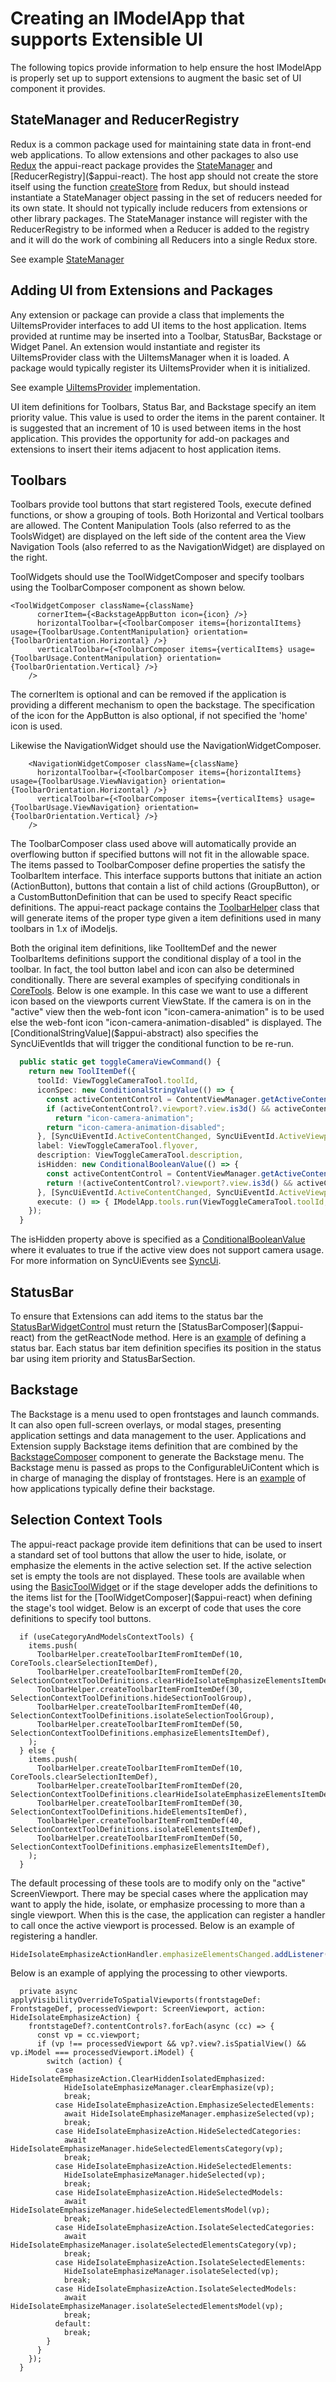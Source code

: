 # Creating an IModelApp that supports Extensible UI

The following topics provide information to help ensure the host IModelApp is properly set up to support extensions to augment the basic set of UI component it provides.

## StateManager and ReducerRegistry

Redux is a common package used for maintaining state data in front-end web applications. To allow extensions and other packages to also use [Redux](https://redux.js.org/) the appui-react package provides the [StateManager]($appui-react) and [ReducerRegistry]($appui-react).  The host app should not create the store itself using the function [createStore](https://redux.js.org/api/createstore) from Redux, but should instead instantiate a StateManager object passing in the set of reducers needed for its own state.  It should not typically include reducers from extensions or other library packages. The StateManager instance will register with the ReducerRegistry to be informed when a Reducer is added to the registry and it will do the work of combining all Reducers into a single Redux store.

See example [StateManager](./framework/State.md/#example-of-defining-initial-set-of-reducers)

## Adding UI from Extensions and Packages

Any extension or package can provide a class that implements the UiItemsProvider interfaces to add UI items to the host application. Items provided at runtime may be inserted into a Toolbar, StatusBar, Backstage or Widget Panel. An extension would instantiate and register its UiItemsProvider class with the UiItemsManager when it is loaded. A package would typically register its UiItemsProvider when it is initialized.

See example [UiItemsProvider](./abstract/uiitemsprovider/#uiitemsprovider-example) implementation.

UI item definitions for Toolbars, Status Bar, and Backstage specify an item priority value. This value is used to order the items in the parent container. It is suggested that an increment of 10 is used between items in the host application. This provides the opportunity for add-on packages and extensions to insert their items adjacent to host application items.

## Toolbars

Toolbars provide tool buttons that start registered Tools, execute defined functions, or show a grouping of tools.  Both Horizontal and Vertical toolbars are allowed. The Content Manipulation Tools (also referred to as the ToolsWidget) are displayed on the left side of the content area the View Navigation Tools (also referred to as the NavigationWidget) are displayed on the right.

ToolWidgets should use the ToolWidgetComposer and specify toolbars using the ToolbarComposer component as shown below.

```tsx
<ToolWidgetComposer className={className}
      cornerItem={<BackstageAppButton icon={icon} />}
      horizontalToolbar={<ToolbarComposer items={horizontalItems} usage={ToolbarUsage.ContentManipulation} orientation={ToolbarOrientation.Horizontal} />}
      verticalToolbar={<ToolbarComposer items={verticalItems} usage={ToolbarUsage.ContentManipulation} orientation={ToolbarOrientation.Vertical} />}
    />
 ```

The cornerItem is optional and can be removed if the application is providing a different mechanism to open the backstage. The specification of the icon for the AppButton is also optional, if not specified the 'home' icon is used.

Likewise the NavigationWidget should use the NavigationWidgetComposer.

```tsx
    <NavigationWidgetComposer className={className}
      horizontalToolbar={<ToolbarComposer items={horizontalItems} usage={ToolbarUsage.ViewNavigation} orientation={ToolbarOrientation.Horizontal} />}
      verticalToolbar={<ToolbarComposer items={verticalItems} usage={ToolbarUsage.ViewNavigation} orientation={ToolbarOrientation.Vertical} />}
    />
 ```

The ToolbarComposer class used above will automatically provide an overflowing button if specified buttons will not fit in the allowable space. The items passed to ToolbarComposer define properties the satisfy the ToolbarItem interface. This interface supports buttons that initiate an action (ActionButton), buttons that contain a list of child actions (GroupButton), or a CustomButtonDefinition that can be used to specify React specific definitions. The appui-react package contains the [ToolbarHelper]($appui-react) class that will generate items of the proper type given a item definitions used in many toolbars in 1.x of iModeljs.

Both the original item definitions, like ToolItemDef and the newer ToolbarItems definitions support the conditional display of a tool in the toolbar. In fact, the tool button label and icon can also be determined conditionally. There are several examples of specifying conditionals in [CoreTools]($appui-react). Below is one example.  In this case we want to use a different icon based on the viewports current ViewState. If the camera is on in the "active" view then the web-font icon "icon-camera-animation" is to be used else the web-font icon "icon-camera-animation-disabled" is displayed. The [ConditionalStringValue]($appui-abstract) also specifies the SyncUiEventIds that will trigger the conditional function to be re-run.

```ts
  public static get toggleCameraViewCommand() {
    return new ToolItemDef({
      toolId: ViewToggleCameraTool.toolId,
      iconSpec: new ConditionalStringValue(() => {
        const activeContentControl = ContentViewManager.getActiveContentControl();
        if (activeContentControl?.viewport?.view.is3d() && activeContentControl?.viewport?.isCameraOn)
          return "icon-camera-animation";
        return "icon-camera-animation-disabled";
      }, [SyncUiEventId.ActiveContentChanged, SyncUiEventId.ActiveViewportChanged, SyncUiEventId.ViewStateChanged]),
      label: ViewToggleCameraTool.flyover,
      description: ViewToggleCameraTool.description,
      isHidden: new ConditionalBooleanValue(() => {
        const activeContentControl = ContentViewManager.getActiveContentControl();
        return !(activeContentControl?.viewport?.view.is3d() && activeContentControl?.viewport?.view.supportsCamera());
      }, [SyncUiEventId.ActiveContentChanged, SyncUiEventId.ActiveViewportChanged, SyncUiEventId.ViewStateChanged]),
      execute: () => { IModelApp.tools.run(ViewToggleCameraTool.toolId, IModelApp.viewManager.selectedView); },
    });
  }
```

The isHidden property above is specified as a [ConditionalBooleanValue]($appui-abstract) where it evaluates to true if the active view does not support camera usage. For more information on SyncUiEvents see [SyncUi](./framework/syncui/).

## StatusBar

To ensure that Extensions can add items to the status bar the [StatusBarWidgetControl]($appui-react) must return the
[StatusBarComposer]($appui-react) from the getReactNode method. Here is an [example](./framework/statusbar/) of defining a status bar.  Each status bar item definition specifies its position in the status bar using item priority and StatusBarSection.

## Backstage

The Backstage is a menu used to open frontstages and launch commands. It can also open full-screen overlays, or modal stages, presenting application settings and data management to the user. Applications and Extension supply Backstage items definition that are combined by the [BackstageComposer]($appui-react) component to generate the Backstage menu. The Backstage menu is passed as props to the ConfigurableUiContent which is in charge of managing the display of frontstages. Here is an [example](./framework/backstage/#defining-the-backstage) of how applications typically define their backstage.

## Selection Context Tools

The appui-react package provide item definitions that can be used to insert a standard set of tool buttons that allow the user to hide, isolate, or emphasize the elements in the active selection set. If the active selection set is empty the tools are not displayed.  These tools are available when using the [BasicToolWidget]($appui-react) or if the stage developer adds the definitions to the items list for the [ToolWidgetComposer]($appui-react) when defining the stage's tool widget.  Below is an excerpt of code that uses the core definitions to specify tool buttons.

```tsx
  if (useCategoryAndModelsContextTools) {
    items.push(
      ToolbarHelper.createToolbarItemFromItemDef(10, CoreTools.clearSelectionItemDef),
      ToolbarHelper.createToolbarItemFromItemDef(20, SelectionContextToolDefinitions.clearHideIsolateEmphasizeElementsItemDef),
      ToolbarHelper.createToolbarItemFromItemDef(30, SelectionContextToolDefinitions.hideSectionToolGroup),
      ToolbarHelper.createToolbarItemFromItemDef(40, SelectionContextToolDefinitions.isolateSelectionToolGroup),
      ToolbarHelper.createToolbarItemFromItemDef(50, SelectionContextToolDefinitions.emphasizeElementsItemDef),
    );
  } else {
    items.push(
      ToolbarHelper.createToolbarItemFromItemDef(10, CoreTools.clearSelectionItemDef),
      ToolbarHelper.createToolbarItemFromItemDef(20, SelectionContextToolDefinitions.clearHideIsolateEmphasizeElementsItemDef),
      ToolbarHelper.createToolbarItemFromItemDef(30, SelectionContextToolDefinitions.hideElementsItemDef),
      ToolbarHelper.createToolbarItemFromItemDef(40, SelectionContextToolDefinitions.isolateElementsItemDef),
      ToolbarHelper.createToolbarItemFromItemDef(50, SelectionContextToolDefinitions.emphasizeElementsItemDef),
    );
  }
```

The default processing of these tools are to modify only on the "active" ScreenViewport. There may be special cases where the application may want to apply the hide, isolate, or emphasize processing to more than a single viewport.  When this is the case, the application can register a handler to call once the active viewport is processed. Below is an example of registering a handler.

```ts
HideIsolateEmphasizeActionHandler.emphasizeElementsChanged.addListener(this._onEmphasizeElementsChangedHandler);
```

Below is an example of applying the processing to other viewports.

```tsx
  private async applyVisibilityOverrideToSpatialViewports(frontstageDef: FrontstageDef, processedViewport: ScreenViewport, action: HideIsolateEmphasizeAction) {
    frontstageDef?.contentControls?.forEach(async (cc) => {
      const vp = cc.viewport;
      if (vp !== processedViewport && vp?.view?.isSpatialView() && vp.iModel === processedViewport.iModel) {
        switch (action) {
          case HideIsolateEmphasizeAction.ClearHiddenIsolatedEmphasized:
            HideIsolateEmphasizeManager.clearEmphasize(vp);
            break;
          case HideIsolateEmphasizeAction.EmphasizeSelectedElements:
            await HideIsolateEmphasizeManager.emphasizeSelected(vp);
            break;
          case HideIsolateEmphasizeAction.HideSelectedCategories:
            await HideIsolateEmphasizeManager.hideSelectedElementsCategory(vp);
            break;
          case HideIsolateEmphasizeAction.HideSelectedElements:
            HideIsolateEmphasizeManager.hideSelected(vp);
            break;
          case HideIsolateEmphasizeAction.HideSelectedModels:
            await HideIsolateEmphasizeManager.hideSelectedElementsModel(vp);
            break;
          case HideIsolateEmphasizeAction.IsolateSelectedCategories:
            await HideIsolateEmphasizeManager.isolateSelectedElementsCategory(vp);
            break;
          case HideIsolateEmphasizeAction.IsolateSelectedElements:
            HideIsolateEmphasizeManager.isolateSelected(vp);
            break;
          case HideIsolateEmphasizeAction.IsolateSelectedModels:
            await HideIsolateEmphasizeManager.isolateSelectedElementsModel(vp);
            break;
          default:
            break;
        }
      }
    });
  }
```
